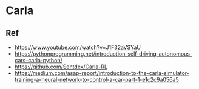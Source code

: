 # Carla

## Ref
* https://www.youtube.com/watch?v=J1F32aVSYaU
* https://pythonprogramming.net/introduction-self-driving-autonomous-cars-carla-python/
* https://github.com/Sentdex/Carla-RL
* https://medium.com/asap-report/introduction-to-the-carla-simulator-training-a-neural-network-to-control-a-car-part-1-e1c2c9a056a5